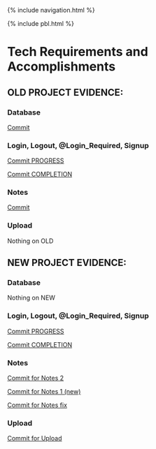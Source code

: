 {% include navigation.html %}

{% include pbl.html %}

# Tech Requirements and Accomplishments

## OLD PROJECT EVIDENCE:


### Database
[Commit](https://github.com/PunarvasuS/PopcornCritics/commit/33831a478b7eb2f40b4d626df7b4a7b254808de4)

### Login, Logout, @Login_Required, Signup
[Commit PROGRESS](https://github.com/PunarvasuS/PopcornCritics/commit/33831a478b7eb2f40b4d626df7b4a7b254808de4)

[Commit COMPLETION](https://github.com/PunarvasuS/PopcornCritics/commit/167af123a3a40a0633f0acd58d76c835c39f3083)

### Notes
[Commit](https://github.com/PunarvasuS/PopcornCritics/commit/29323f7e15f22a5da96ba1c7c12e205051de7bdf)

### Upload
Nothing on OLD

## NEW PROJECT EVIDENCE:

### Database
Nothing on NEW

### Login, Logout, @Login_Required, Signup
[Commit PROGRESS](https://github.com/PunarvasuS/PopcornCritics/commit/33831a478b7eb2f40b4d626df7b4a7b254808de4)

[Commit COMPLETION](https://github.com/PunarvasuS/PopcornCritics/commit/167af123a3a40a0633f0acd58d76c835c39f3083)

### Notes
[Commit for Notes 2](https://github.com/AkhilNandhakumar/Guython/commit/877819e37ead137032e8afe295db9365dc9ff979)

[Commit for Notes 1 (new)](https://github.com/AkhilNandhakumar/Guython/commit/961ab1ad20cd71c4028695483ffe7b5f29b966e0)

[Commit for Notes fix](https://github.com/AkhilNandhakumar/Guython/commit/9b439825c95fd401a38db80b0dfaccc1d315c06d)

### Upload
[Commit for Upload](https://github.com/AkhilNandhakumar/Guython/commit/961ab1ad20cd71c4028695483ffe7b5f29b966e0)
